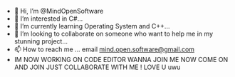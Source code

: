 - 👋 Hi, I’m @MindOpenSoftware
- 👀 I’m interested in C#...
- 🌱 I’m currently learning Operating System and C++...
- 💞️ I’m looking to collaborate on someone who want to help me in my stunning project...
- 📫 How to reach me ... email mind.open.software@gmail.com
-  IM NOW WORKING ON CODE EDITOR WANNA JOIN ME NOW COME ON AND JOIN JUST COLLABORATE WITH ME !
LOVE U uwu

<!---
MindOpenSoftware/MindOpenSoftware is a ✨ special ✨ repository because its `README.md` (this file) appears on your GitHub profile.
You can click the Preview link to take a look at your changes.
--->
